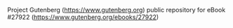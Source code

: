 Project Gutenberg (https://www.gutenberg.org) public repository for eBook #27922 (https://www.gutenberg.org/ebooks/27922)
